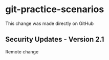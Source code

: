 # git-practice-scenarios
This change was made directly on GitHub
## Security Updates - Version 2.1
Remote change
